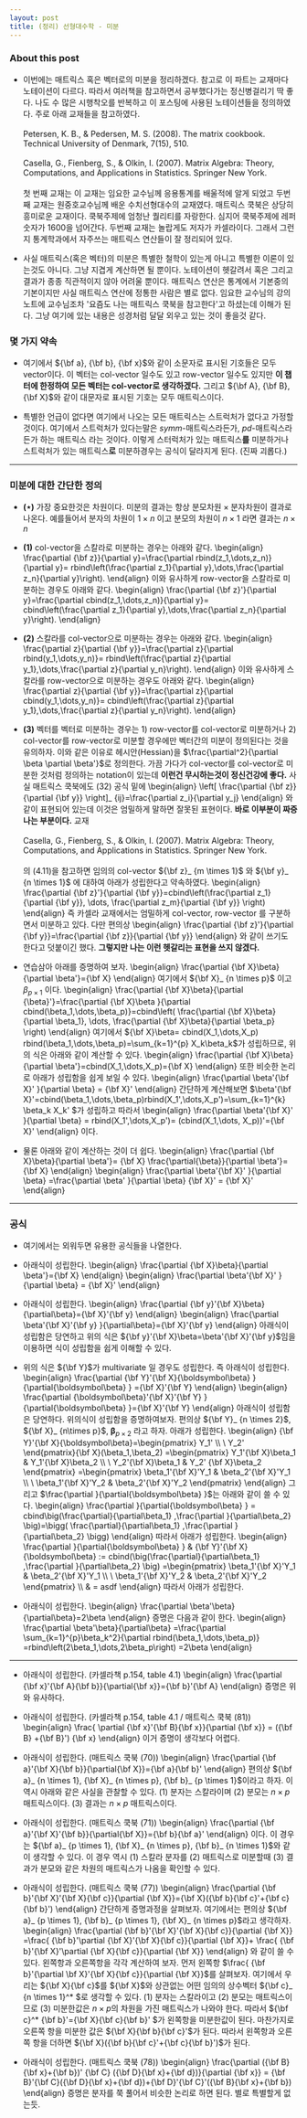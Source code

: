```yaml
---
layout: post 
title: (정리) 선형대수학 - 미분
---
```


### About this post
- 이번에는 매트릭스 혹은 벡터로의 미분을 정리하겠다. 참고로 이 파트는 교재마다 노테이션이 다르다. 따라서 여러책을 참고하면서 공부했다가는 정신병걸리기 딱 좋다. 나도 수 많은 시행착오를 반복하고 이 포스팅에 사용된 노테이션들을 정의하였다. 주로 아래 교재들을 참고하였다. 
<br/><br/>
Petersen, K. B., & Pedersen, M. S. (2008). The matrix cookbook. Technical University of Denmark, 7(15), 510. 
<br/><br/>
Casella, G., Fienberg, S., & Olkin, I. (2007). Matrix Algebra: Theory, Computations, and Applications in Statistics. Springer New York.
<br/><br/>
첫 번째 교재는 이 교재는 임요한 교수님께 응용통계를 배울적에 알게 되었고 두번째 교재는 원중호교수님께 배운 수치선형대수의 교재였다. 매트릭스 쿡북은 상당히 흥미로운 교재이다. 쿡북주제에 엄청난 퀄리티를 자랑한다. 심지어 쿡북주제에 레퍼숫자가 1600을 넘어간다. 두번째 교재는 놀랍게도 저자가 카셀라이다. 그래서 그런지 통계학과에서 자주쓰는 매트릭스 연산들이 잘 정리되어 있다. 

- 사실 매트릭스(혹은 벡터)의 미분은 특별한 철학이 있는게 아니고 특별한 이론이 있는것도 아니다. 그냥 지겹게 계산하면 될 뿐이다. 노테이션이 헷갈려서 혹은 그리고 결과가 종종 직관적이지 않아 어려울 뿐이다. 매트릭스 연산은 통계에서 기본중의 기본이지만 사실 매트릭스 연산에 정통한 사람은 별로 없다. 임요한 교수님의 강의노트에 교수님조차 '요즘도 나는 매트릭스 쿡북을 참고한다'고 하셨는데 이해가 된다. 그냥 여기에 있는 내용은 성경처럼 달달 외우고 있는 것이 좋을것 같다. 

### 몇 가지 약속 

- 여기에서 ${\bf a}, {\bf b}, {\bf x}$와 같이 소문자로 표시된 기호들은 모두 vector이다. 이 벡터는 col-vector 일수도 있고 row-vector 일수도 있지만 **이 챕터에 한정하여 모든 벡터는 col-vector로 생각하겠다.** 그리고 ${\bf A}, {\bf B}, {\bf X}$와 같이 대문자로 표시된 기호는 모두 매트릭스이다. 

- 특별한 언급이 없다면 여기에서 나오는 모든 매트릭스는 스트럭처가 없다고 가정할 것이다. 여기에서 스트럭처가 있다는말은 *symm*-매트릭스라든가, *pd*-매트릭스라든가 하는 매트릭스 라는 것이다. 이렇게 스터럭처가 있는 매트릭스**를** 미분하거나 스트럭처가 있는 매트릭스**로** 미분하경우는 공식이 달라지게 된다. (진짜 괴롭다.) 

--- 

### 미분에 대한 간단한 정의 
- **($\star$)** 가장 중요한것은 차원이다. 미분의 결과는 항상 $\mbox{분모차원} \times \mbox{분자차원}$이 결과로 나온다. 예를들어서 분자의 차원이 
$1\times n$ 이고 분모의 차원이 $n\times 1$ 라면 결과는 $n\times n$ 

- **(1)** col-vector을 스칼라로 미분하는 경우는 아래와 같다. 
\begin{align}
\frac{\partial {\bf z}}{\partial y}=\frac{\partial rbind(z_1,\dots,z_n)}{\partial y}= rbind\left(\frac{\partial z_1}{\partial y},\dots,\frac{\partial z_n}{\partial y}\right). 
\end{align}
이와 유사하게 row-vector을 스칼라로 미분하는 경우도 아래와 같다. 
\begin{align}
\frac{\partial {\bf z}'}{\partial y}=\frac{\partial cbind(z_1,\dots,z_n)}{\partial y}= cbind\left(\frac{\partial z_1}{\partial y},\dots,\frac{\partial z_n}{\partial y}\right). 
\end{align}

- **(2)** 스칼라를 col-vector으로 미분하는 경우는 아래와 같다. 
\begin{align}
\frac{\partial z}{\partial {\bf y}}=\frac{\partial z}{\partial rbind(y_1,\dots,y_n)}= rbind\left(\frac{\partial z}{\partial y_1},\dots,\frac{\partial z}{\partial y_n}\right). 
\end{align}
이와 유사하게 스칼라를 row-vector으로 미분하는 경우도 아래와 같다. 
\begin{align}
\frac{\partial z}{\partial {\bf y}}=\frac{\partial z}{\partial cbind(y_1,\dots,y_n)}= cbind\left(\frac{\partial z}{\partial y_1},\dots,\frac{\partial z}{\partial y_n}\right). 
\end{align}

- **(3)** 벡터를 벡터로 미분하는 경우는 1) row-vector를 col-vector로 미분하거나 2) col-vector를 row-vector로 미분할 경우에만 벡터간의 미분이 정의된다는 것을 유의하자. 이와 같은 이유로 헤시안(Hessian)을 $\frac{\partial^2}{\partial \beta \partial \beta'}$로 정의한다. 가끔 가다가 col-vector를 col-vector로 미분한 것처럼 정의하는 notation이 있는데 **이런건 무시하는것이 정신건강에 좋다.** 사실 매트릭스 쿡북에도 (32) 공식 밑에 
\begin{align}
\left[ \frac{\partial {\bf z}}{\partial {\bf y}} \right]_ {ij}=\frac{\partial z_i}{\partial y_j}
\end{align}
와 같이 표현되어 있는데 이것은 엄밀하게 말하면 잘못된 표현이다. **바로 이부분이 짜증나는 부분이다.** 교재 <br/><br/>
Casella, G., Fienberg, S., & Olkin, I. (2007). Matrix Algebra: Theory, Computations, and Applications in Statistics. Springer New York.<br/><br/>
의 (4.11)을 참고하면 임의의 col-vector ${\bf z}_ {m \times 1}$ 와 ${\bf y}_ {n \times 1}$ 에 대하여 아래가 성립한다고 약속하였다. 
\begin{align}
\frac{\partial {\bf z}'}{\partial {\bf y}}=cbind\left(\frac{\partial z_1}{\partial {\bf y}}, \dots, \frac{\partial z_m}{\partial {\bf y}} \right)
\end{align}
즉 카셀라 교재에서는 엄밀하게 col-vector, row-vector 를 구분하면서 미분하고 있다. 다만 편의상 
\begin{align}
\frac{\partial {\bf z}'}{\partial {\bf y}}=\frac{\partial {\bf z}}{\partial {\bf y}}
\end{align}
와 같이 쓰기도 한다고 덧붙이긴 했다. **그렇지만 나는 이런 헷갈리는 표현을 쓰지 않겠다.** 

- 연습삼아 아래를 증명하여 보자. 
\begin{align}
\frac{\partial {\bf X}\beta}{\partial \beta'}={\bf X}
\end{align}
여기에서 ${\bf X}_ {n \times p}$ 이고 ${\beta}_ {p \times 1}$ 이다. 
\begin{align}
\frac{\partial {\bf X}\beta}{\partial {\beta}'}=\frac{\partial {\bf X}\beta }{\partial cbind(\beta_1,\dots,\beta_p)}=cbind\left( \frac{\partial {\bf X}\beta}{\partial \beta_1}, \dots, \frac{\partial {\bf X}\beta}{\partial \beta_p} \right) 
\end{align}
여기에서 ${\bf X}\beta= cbind(X_1,\dots,X_p) rbind(\beta_1,\dots,\beta_p)=\sum_{k=1}^{p} X_k\beta_k$가 성립하므로, 위의 식은 아래와 같이 계산할 수 있다. 
\begin{align}
\frac{\partial {\bf X}\beta}{\partial \beta'}=cbind(X_1,\dots,X_p)={\bf X}
\end{align}
또한 비슷한 논리로 아래가 성립함을 쉽게 보일 수 있다. 
\begin{align}
\frac{\partial \beta'{\bf X}' }{\partial \beta} = {\bf X}'
\end{align}
간단하게 계산해보면 $\beta'{\bf X}'=cbind(\beta_1,\dots,\beta_p)rbind(X_1',\dots,X_p')=\sum_{k=1}^{k} \beta_k X_k' $가 성립하고 따라서 
\begin{align}
\frac{\partial \beta'{\bf X}' }{\partial \beta} = rbind(X_1',\dots,X_p')= (cbind(X_1,\dots, X_p))'={\bf X}'
\end{align}
이다. <br/>

- 물론 아래와 같이 계산하는 것이 더 쉽다. 
\begin{align}
\frac{\partial {\bf X}\beta}{\partial \beta'}= {\bf X} \frac{\partial{\beta}}{\partial \beta'}={\bf X}
\end{align}
\begin{align}
\frac{\partial \beta'{\bf X}' }{\partial \beta} =\frac{\partial \beta' }{\partial \beta} {\bf X}' = {\bf X}'
\end{align}

--- 

### 공식

- 여기에서는 외워두면 유용한 공식들을 나열한다. 

- 아래식이 성립한다. 
\begin{align}
\frac{\partial {\bf X}\beta}{\partial \beta'}={\bf X}
\end{align}
\begin{align}
\frac{\partial \beta'{\bf X}' }{\partial \beta} = {\bf X}'
\end{align}

- 아래식이 성립한다. 
\begin{align}
\frac{\partial {\bf y}'{\bf X}\beta}{\partial\beta}={\bf X}'{\bf y} 
\end{align}
\begin{align}
\frac{\partial \beta'{\bf X}'{\bf y} }{\partial\beta}={\bf X}'{\bf y} 
\end{align}
아래식이 성립함은 당연하고 위의 식은 ${\bf y}'{\bf X}\beta=\beta'{\bf X}'{\bf y}$임을 이용하면 식이 성립함을 쉽게 이해할 수 있다. 

- 위의 식은 ${\bf Y}$가 multivariate 일 경우도 성립한다. 즉 아래식이 성립한다. 
\begin{align}
\frac{\partial {\bf Y}'{\bf X}{\boldsymbol\beta} } {\partial{\boldsymbol\beta} } ={\bf X}'{\bf Y} 
\end{align}
\begin{align}
\frac{\partial {\boldsymbol\beta}'{\bf X}'{\bf Y} }{\partial{\boldsymbol\beta} }={\bf X}'{\bf Y} 
\end{align}
아래식이 성립함은 당연하다. 위의식이 성립함을 증명하여보자. 편의상 ${\bf Y}_ {n \times 2}$, ${\bf X}_ {n\times p}$, ${\boldsymbol\beta}_ {p \times 2}$ 라고 하자. 아래가 성립한다. 
\begin{align}
{\bf Y}'{\bf X}{\boldsymbol\beta}=\begin{pmatrix}
Y_1' \\\\ \\
Y_2'
\end{pmatrix}{\bf X}(\beta_1,\beta_2)
=\begin{pmatrix}
Y_1'{\bf X}\beta_1 & Y_1'{\bf X}\beta_2 \\\\ \\
Y_2'{\bf X}\beta_1 & Y_2' {\bf X}\beta_2 
\end{pmatrix}
=\begin{pmatrix}
\beta_1'{\bf X}'Y_1 & \beta_2'{\bf X}'Y_1 \\\\ \\
\beta_1'{\bf X}'Y_2 & \beta_2'{\bf X}'Y_2
\end{pmatrix}
\end{align} 
그리고 $\frac{\partial }{\partial{\boldsymbol\beta} }$는 아래와 같이 쓸 수 있다. 
\begin{align}
\frac{\partial }{\partial{\boldsymbol\beta} } = cbind\big(\frac{\partial}{\partial\beta_1} ,\frac{\partial }{\partial\beta_2} \big)=\bigg( \frac{\partial}{\partial\beta_1} ,\frac{\partial }{\partial\beta_2}  \bigg) 
\end{align}
따라서 아래가 성립한다. 
\begin{align}
\frac{\partial }{\partial{\boldsymbol\beta} } & {\bf Y}'{\bf X}{\boldsymbol\beta} 
:= cbind(\big(\frac{\partial}{\partial\beta_1} ,\frac{\partial }{\partial\beta_2} \big) =\begin{pmatrix}
\beta_1'{\bf X}'Y_1 & \beta_2'{\bf X}'Y_1 \\\\ \\
\beta_1'{\bf X}'Y_2 & \beta_2'{\bf X}'Y_2
\end{pmatrix} \\\\
& =  asdf 
\end{align}
따라서 아래가 성립한다. 



- 아래식이 성립한다.
\begin{align}
\frac{\partial \beta'\beta}{\partial\beta}=2\beta
\end{align}
증명은 다음과 같이 한다. 
\begin{align}
\frac{\partial \beta'\beta}{\partial\beta}
=\frac{\partial \sum_{k=1}^{p}\beta_k^2}{\partial rbind(\beta_1,\dots,\beta_p)}
=rbind\left(2\beta_1,\dots,2\beta_p\right)
=2\beta
\end{align}



---

- 아래식이 성립한다. (카셀라책 p.154, table 4.1) 
\begin{align}
\frac{\partial {\bf x}'{\bf A}{\bf b}}{\partial{\bf x}}={\bf b}'{\bf A}
\end{align}
증명은 위와 유사하다. 

- 아래식이 성립한다. (카셀라책 p.154, table 4.1 / 매트릭스 쿡북 (81))
\begin{align}
\frac{ \partial {\bf x}'{\bf B}{\bf x}}{\partial {\bf x}} = ({\bf B} +{\bf B}') {\bf x}
\end{align}
이거 증명이 생각보다 어렵다. 

- 아래식이 성립한다. (매트릭스 쿡북 (70))
\begin{align}
\frac{\partial {\bf a}'{\bf X}{\bf b}}{\partial{\bf X}}={\bf a}{\bf b}'
\end{align}
편의상 ${\bf a}_ {n \times 1}, {\bf X}_ {n \times p}, {\bf b}_ {p \times 1}$이라고 하자. 이 역시 아래와 같은 사실을 관찰할 수 있다. (1) 분자는 스칼라이며 (2) 분모는 $n \times p$ 매트릭스이다. (3) 결과는 $n \times p$ 매트릭스이다. 

- 아래식이 성립한다. (매트릭스 쿡북 (71)) 
\begin{align}
\frac{\partial {\bf a}'{\bf X}'{\bf b}}{\partial{\bf X}}={\bf b}{\bf a}' 
\end{align}
이다. 이 경우는 ${\bf a}_ {p \times 1}, {\bf X}_ {n \times p}, {\bf b}_ {n \times 1}$와 같이 생각할 수 있다. 이 경우 역시 (1) 스칼라 분자를 (2) 매트릭스로 미분할때 (3) 결과가 분모와 같은 차원의 매트릭스가 나옴을 확인할 수 있다. 

- 아래식이 성립한다. (매트릭스 쿡북 (77))
\begin{align}
\frac{\partial {\bf b}'{\bf X}'{\bf X}{\bf c}}{\partial {\bf X}}={\bf X}({\bf b}{\bf c}'+{\bf c}{\bf b}')
\end{align} 
간단하게 증명과정을 살펴보자. 여기에서는 편의상 ${\bf a}_ {p \times 1}, {\bf b}_ {p \times 1}, {\bf X}_ {n \times p}$라고 생각하자. 
\begin{align}
\frac{\partial {\bf b}'{\bf X}'{\bf X}{\bf c}}{\partial {\bf X}}
=\frac{ {\bf b}'\partial {\bf X}'{\bf X}{\bf c}}{\partial {\bf X}}+ \frac{ {\bf b}'{\bf X}'\partial {\bf X}{\bf c}}{\partial {\bf X}}
\end{align} 
와 같이 쓸 수 있다. 왼쪽항과 오른쪽항을 각각 계산하여 보자. 먼저 왼쪽항 $\frac{ {\bf b}'{\partial \bf X}'{\bf X}{\bf c}}{\partial {\bf X}}$를 살펴보자. 여기에서 우리는 ${\bf X}{\bf c}$를 ${\bf X}$와 상관없는 어떤 임의의 상수벡터 ${\bf c}_ {n \times 1}^* $로 생각할 수 있다. (1) 분자는 스칼라이고 (2) 분모는 매트릭스이므로 (3) 미분한값은 $n \times p$의 차원을 가진 매트릭스가 나와야 한다. 따라서 ${\bf c}^* {\bf b}'={\bf X}{\bf c}{\bf b}' $가 왼쪽항을 미분한값이 된다. 마찬가지로 오른쪽 항을 미분한 값은 ${\bf X}{\bf b}{\bf c}'$가 된다. 따라서 왼쪽항과 오른쪽 항을 더하면 ${\bf X}({\bf b}{\bf c}'+{\bf c}{\bf b}')$가 된다. 

- 아래식이 성립한다. (매트릭스 쿡북 (78)) 
\begin{align}
\frac{\partial ({\bf B}{\bf x}+{\bf b})' {\bf C} ({\bf D}{\bf x}+{\bf d})}{\partial {\bf x}} = {\bf B}'{\bf C}({\bf D}{\bf x}+{\bf d})+{\bf D}'{\bf C}'({\bf B}{\bf x}+{\bf b})
\end{align} 
증명은 분자를 쭉 풀어서 비슷한 논리로 하면 된다. 별로 특별할게 없는듯. 
